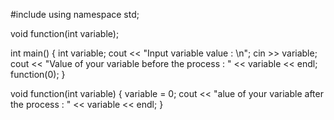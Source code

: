 #include <iostream>
using namespace std;

void function(int variable);

int main()
{
    int variable;
    cout << "Input variable value : \n";
    cin >> variable;
    cout << "Value of your variable before the process : " << variable << endl;
    function(0);
}

void function(int variable)
{
    variable = 0;
    cout << "alue of your variable after the process : " << variable << endl;
}
